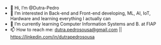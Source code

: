 - 👋 Hi, I’m @Dutra-Pedro
- 👀 I’m interested in Back-end and Front-end developing, ML, AI, IoT, Hardware and learning everything I actually can
- 🌱 I’m currently learning Computer Information Systems and B. at FIAP
- 📫 How to reach me: dutra.pedrosousa@gmail.com || https://linkedin.com/in/dutrapedrosousa

<!---
Dutra-Pedro/Dutra-Pedro is a ✨ special ✨ repository because its `README.md` (this file) appears on your GitHub profile.
You can click the Preview link to take a look at your changes.
--->
